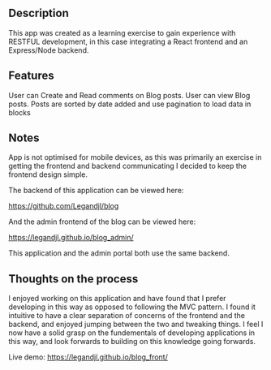 ## Description

This app was created as a learning exercise to gain experience with RESTFUL development, in this case integrating a React frontend and an Express/Node backend.

## Features

User can Create and Read comments on Blog posts.
User can view Blog posts.
Posts are sorted by date added and use pagination to load data in blocks

## Notes

App is not optimised for mobile devices, as this was primarily an exercise in getting the frontend and backend communicating I decided to keep the frontend design simple.

The backend of this application can be viewed here:

https://github.com/Legandjl/blog

And the admin frontend of the blog can be viewed here:

https://legandjl.github.io/blog_admin/

This application and the admin portal both use the same backend.

## Thoughts on the process

I enjoyed working on this application and have found that I prefer developing in this way as opposed to following the MVC pattern. I found it intuitive to have a clear separation of concerns of the frontend and the backend, and enjoyed jumping between the two and tweaking things. I feel I now have a solid grasp on the fundementals of developing applications in this way, and look forwards to building on this knowledge going forwards.

Live demo: https://legandjl.github.io/blog_front/
